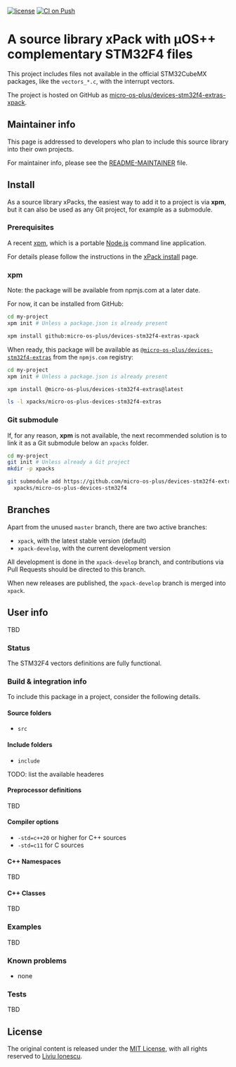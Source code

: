 [![license](https://img.shields.io/github/license/micro-os-plus/devices-stm32f4-extras-xpack)](https://github.com/micro-os-plus/devices-stm32f4-extras-xpack/blob/xpack/LICENSE)
[![CI on Push](https://github.com/micro-os-plus/devices-stm32f4-extras-xpack/workflows/CI%20on%20Push/badge.svg)](https://github.com/micro-os-plus/devices-stm32f4-extras-xpack/actions?query=workflow%3A%22CI+on+Push%22)

# A source library xPack with µOS++ complementary STM32F4 files

This project includes files not available in the official STM32CubeMX packages,
like the `vectors_*.c`, with the interrupt vectors.

The project is hosted on GitHub as
[micro-os-plus/devices-stm32f4-extras-xpack](https://github.com/micro-os-plus/devices-stm32f4-extras-xpack).

## Maintainer info

This page is addressed to developers who plan to include this source
library into their own projects.

For maintainer info, please see the
[README-MAINTAINER](README-MAINTAINER.md) file.

## Install

As a source library xPacks, the easiest way to add it to a project is via
**xpm**, but it can also be used as any Git project, for example as a submodule.

### Prerequisites

A recent [xpm](https://xpack.github.io/xpm/),
which is a portable [Node.js](https://nodejs.org/) command line application.

For details please follow the instructions in the
[xPack install](https://xpack.github.io/install/) page.

### xpm

Note: the package will be available from npmjs.com at a later date.

For now, it can be installed from GitHub:

```sh
cd my-project
xpm init # Unless a package.json is already present

xpm install github:micro-os-plus/devices-stm32f4-extras-xpack
```

When ready, this package will be available as
[`@micro-os-plus/devices-stm32f4-extras`](https://www.npmjs.com/package/@micro-os-plus/devices-stm32f4-extras)
from the `npmjs.com` registry:

```sh
cd my-project
xpm init # Unless a package.json is already present

xpm install @micro-os-plus/devices-stm32f4-extras@latest

ls -l xpacks/micro-os-plus-devices-stm32f4-extras
```

### Git submodule

If, for any reason, **xpm** is not available, the next recommended
solution is to link it as a Git submodule below an `xpacks` folder.

```sh
cd my-project
git init # Unless already a Git project
mkdir -p xpacks

git submodule add https://github.com/micro-os-plus/devices-stm32f4-extras-xpack.git \
  xpacks/micro-os-plus-devices-stm32f4
```

## Branches

Apart from the unused `master` branch, there are two active branches:

- `xpack`, with the latest stable version (default)
- `xpack-develop`, with the current development version

All development is done in the `xpack-develop` branch, and contributions via
Pull Requests should be directed to this branch.

When new releases are published, the `xpack-develop` branch is merged
into `xpack`.

## User info

TBD

### Status

The STM32F4 vectors definitions are fully functional.

### Build & integration info

To include this package in a project, consider the following details.

#### Source folders

- `src`

#### Include folders

- `include`

TODO: list the available headeres

#### Preprocessor definitions

TBD

#### Compiler options

- `-std=c++20` or higher for C++ sources
- `-std=c11` for C sources

#### C++ Namespaces

TBD

#### C++ Classes

TBD

### Examples

TBD

### Known problems

- none

### Tests

TBD


## License

The original content is released under the
[MIT License](https://opensource.org/licenses/MIT/),
with all rights reserved to
[Liviu Ionescu](https://github.com/ilg-ul/).
